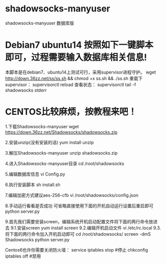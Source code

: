 # shadowsocks-manyuser
shadowsocks-manyuser 数据库版
# Debian7 ubuntu14 按照如下一键脚本即可，过程需要输入数据库相关信息! 
本脚本是在debian7、ubuntu14上测试可行，采用supervisor进程守护。
wget http://down.36zz.net/ss/ss.sh && chmod +x ss.sh && ./ss.sh
重载下supervisor：
supervisorctl reload
查看状态：
supervisorctl tail -f shadowsocks stderr

# CENTOS比较麻烦，按教程来吧！

1.下载Shadowsocks-manyuser
wget https://down.36zz.net/Shadowsocks/shadowsocks.zip

2.安装unzip(没有安装的话)
yum install unzip

3.解压Shadowsocks-manyuser
unzip shadowsocks.zip

4.进入Shadowsocks-manyuser目录
cd /root/shadowsocks 

5.编辑数据库信息
vi Config.py

6.执行安装脚本
sh install.sh

7.编辑加密方式建议aes-256-cfb
vi /root/shadowsocks/config.json

8.手动运行看看是否成功 可省略直接使用下面的开机自动运行设置后重启即可
python server.py

9.首先我们需要安装screen，编辑系统开机启动配置文件将下面的两行命令放进去
9.1.安装screen
yum install screen
9.2.编辑开机启动文件
vi /etc/rc.local
9.3.将下面的两行命令加入开机启动即可
cd /root/shadowsocks/
screen -dmS Shadowsocks python server.py 

Centos6也许你需要关闭防火墙：
service iptables stop #停止
chkconfig iptables off #禁用 
